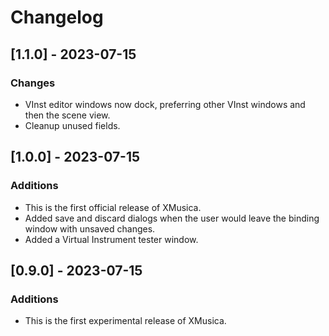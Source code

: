 # Changelog

## [1.1.0] - 2023-07-15
### Changes
- VInst editor windows now dock, preferring other VInst windows and then the scene view.
- Cleanup unused fields.

## [1.0.0] - 2023-07-15
### Additions
- This is the first official release of XMusica.
- Added save and discard dialogs when the user would leave the binding window with unsaved changes.
- Added a Virtual Instrument tester window.

## [0.9.0] - 2023-07-15
### Additions
- This is the first experimental release of XMusica.